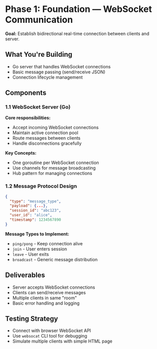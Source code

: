 # Phase 1: Foundation — WebSocket Communication

**Goal:** Establish bidirectional real-time connection between clients and server.

## What You're Building
- Go server that handles WebSocket connections
- Basic message passing (send/receive JSON)
- Connection lifecycle management

## Components

### 1.1 WebSocket Server (Go)
**Core responsibilities:**
- Accept incoming WebSocket connections
- Maintain active connection pool
- Route messages between clients
- Handle disconnections gracefully

**Key Concepts:**
- One goroutine per WebSocket connection
- Use channels for message broadcasting
- Hub pattern for managing connections

### 1.2 Message Protocol Design
```json
{
  "type": "message_type",
  "payload": {...},
  "session_id": "abc123",
  "user_id": "alice",
  "timestamp": 1234567890
}
```

**Message Types to Implement:**
- `ping/pong` - Keep connection alive
- `join` - User enters session
- `leave` - User exits
- `broadcast` - Generic message distribution

## Deliverables
- Server accepts WebSocket connections
- Clients can send/receive messages
- Multiple clients in same "room"
- Basic error handling and logging

## Testing Strategy
- Connect with browser WebSocket API
- Use `websocat` CLI tool for debugging
- Simulate multiple clients with simple HTML page
